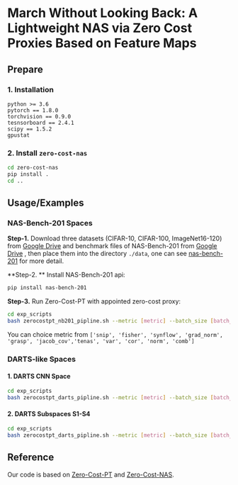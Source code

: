 # March Without Looking Back: A Lightweight NAS via Zero Cost Proxies Based on Feature Maps

## Prepare

### 1. Installation

```
python >= 3.6
pytorch == 1.8.0
torchvision == 0.9.0
tesnsorboard == 2.4.1
scipy == 1.5.2
gpustat
```
### 2. Install `zero-cost-nas`

```bash
cd zero-cost-nas
pip install .
cd ..
```

## Usage/Examples

### NAS-Bench-201 Spaces

**Step-1.** Download three datasets (CIFAR-10, CIFAR-100, ImageNet16-120) from [Google Drive](https://drive.google.com/drive/folders/1T3UIyZXUhMmIuJLOBMIYKAsJknAtrrO4) and benchmark files of NAS-Bench-201 from [Google Drive](https://drive.google.com/file/d/1SKW0Cu0u8-gb18zDpaAGi0f74UdXeGKs/view) , then place them into the directory `./data`, one can see [nas-bench-201](https://pypi.org/project/nas-bench-201/) for more detail.

**Step-2. ** Install NAS-Bench-201 api:

```bash
pip install nas-bench-201
```

**Step-3.** Run Zero-Cost-PT with appointed zero-cost proxy:

```bash
cd exp_scripts
bash zerocostpt_nb201_pipline.sh --metric [metric] --batch_size [batch_size] --seed [seed]
```

You can choice metric from `['snip', 'fisher', 'synflow', 'grad_norm', 'grasp', 'jacob_cov','tenas', 'var', 'cor', 'norm', 'comb'] `

### DARTS-like Spaces

#### 1. DARTS CNN Space

```bash
cd exp_scripts
bash zerocostpt_darts_pipline.sh --metric [metric] --batch_size [batch_size] --seed [seed]
```

#### 2. DARTS Subspaces S1-S4

````bash
cd exp_scripts
bash zerocostpt_darts_pipline.sh --metric [metric] --batch_size [batch_size] --seed [seed] --space [s1-s4]
````

## Reference

Our code is based on [Zero-Cost-PT](https://github.com/zerocostptnas/zerocost_operation_score) and [Zero-Cost-NAS](https://github.com/SamsungLabs/zero-cost-nas).





